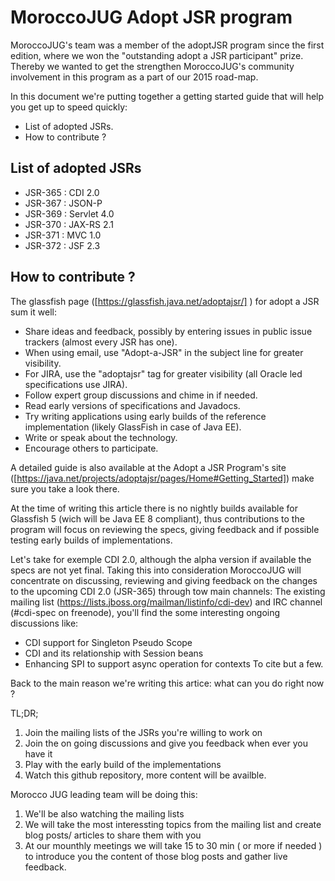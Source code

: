 # MoroccoJUG Adopt JSR program

MoroccoJUG's team was a member of the adoptJSR program since the first edition, where we won the "outstanding adopt a JSR participant" prize. Thereby we wanted to get the strengthen MoroccoJUG's community involvement in this program as a part of our 2015 road-map. 

In this document we're putting together a getting started guide that will help you  get up to speed quickly:

  - List of adopted JSRs.
  - How to contribute ?

## List of adopted JSRs
 - JSR-365 : CDI 2.0
 - JSR-367 : JSON-P
 - JSR-369 : Servlet 4.0
 - JSR-370 : JAX-RS 2.1
 - JSR-371 : MVC 1.0
 - JSR-372 : JSF 2.3 

## How to contribute ?
The glassfish page ([https://glassfish.java.net/adoptajsr/] ) for adopt a JSR sum it well:

 - Share ideas and feedback, possibly by entering issues in public issue trackers (almost every JSR has one).
 - When using email, use "Adopt-a-JSR" in the subject line for greater visibility.
 - For JIRA, use the "adoptajsr" tag for greater visibility (all Oracle led specifications use JIRA).
 - Follow expert group discussions and chime in if needed.
 - Read early versions of specifications and Javadocs.
 - Try writing applications using early builds of the reference implementation (likely GlassFish in case of Java EE).
 - Write or speak about the technology.
 - Encourage others to participate.

A detailed guide is also available at the Adopt a JSR Program's site ([https://java.net/projects/adoptajsr/pages/Home#Getting_Started]) make sure you take a look there.

At the time of writing this article there is no nightly builds available for Glassfish 5 (wich will be Java EE 8 compliant), thus contributions to the program will focus on reviewing the specs, giving feedback and if possible testing early builds of implementations.
 
Let's take for exemple CDI 2.0, although the alpha version if available the specs are not yet final. Taking this into consideration MoroccoJUG will concentrate on discussing, reviewing and giving feedback on the changes to the upcoming CDI 2.0 (JSR-365) through tow main channels: The existing mailing list (https://lists.jboss.org/mailman/listinfo/cdi-dev) and IRC channel (#cdi-spec on freenode), you'll find the some interesting ongoing discussions like:
 - CDI support for Singleton Pseudo Scope
 - CDI and its relationship with Session beans
 - Enhancing SPI to support async operation for contexts
 To cite but a few.

Back to the main reason we're writing this artice: what can you do right now ? 

TL;DR;
 1. Join the mailing lists of the JSRs you're willing to work on
 2. Join the on going discussions and give you feedback when ever you have it 
 3. Play with the early build of the implementations
 4. Watch this github repository, more content will be availble.
 
Morocco JUG leading team will be doing this:
 1. We'll be also watching the mailing lists 
 2. We will take the most interessting topics from the mailing list and create blog posts/ articles to share them with you
 3. At our mounthly meetings we will take 15 to 30 min ( or more if needed ) to introduce you the content of those blog posts and gather live feedback.

[https://glassfish.java.net/adoptajsr/]:https://glassfish.java.net/adoptajsr/
